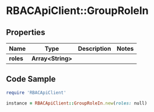 # RBACApiClient::GroupRoleIn

## Properties

Name | Type | Description | Notes
------------ | ------------- | ------------- | -------------
**roles** | **Array&lt;String&gt;** |  | 

## Code Sample

```ruby
require 'RBACApiClient'

instance = RBACApiClient::GroupRoleIn.new(roles: null)
```


